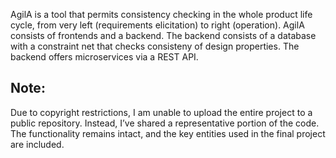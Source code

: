 AgilA is a tool that permits consistency checking in the whole product life cycle, from very left (requirements elicitation) to right (operation). AgilA consists of frontends and a backend. The backend consists of a database with a constraint net that checks consisteny of design properties. The backend offers microservices via a REST API.

## Note:
Due to copyright restrictions, I am unable to upload the entire project to a public repository. Instead, I’ve shared a representative portion of the code. The functionality remains intact, and the key entities used in the final project are included.
